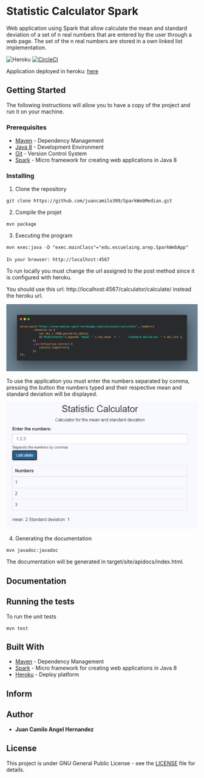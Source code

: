 # Statistic Calculator Spark
Web application using Spark that allow calculate the mean and standard deviation of a set of n real numbers that are entered by the user through a web page. The set of the n real numbers are stored in a own linked list implementation.

![Heroku](https://pyheroku-badge.herokuapp.com/?app=arep-median-spark&style=flat)
[![CircleCI](https://circleci.com/gh/juancamilo399/SparkWebMean.svg?style=svg)](https://app.circleci.com/pipelines/github/juancamilo399/SparkWebMean)

Application deployed in heroku: [here](https://arep-median-spark.herokuapp.com/)


## Getting Started

The following instructions will allow you to have a copy of the project and run it on your machine.

### Prerequisites

* [Maven](https://maven.apache.org/) - Dependency Management
* [Java 8](https://www.oracle.com/co/java/technologies/javase/javase-jdk8-downloads.html) -  Development Environment 
* [Git](https://git-scm.com/) - Version Control System
* [Spark](http://sparkjava.com/) - Micro framework for creating web applications in Java 8

### Installing

1. Clone the repository

```
git clone https://github.com/juancamilo399/SparkWebMedian.git
```

2. Compile the projet

```
mvn package
```

3. Executing the program

```
mvn exec:java -D "exec.mainClass"="edu.escuelaing.arep.SparkWebApp"

In your browser: http://localhost:4567
```

To run locally you must change the url assigned to the post method since it is configured with heroku.

You should use this url: http://localhost:4567/calculator/calculate/ instead the heroku url.

![carbon](resources/img/carbon.png)

To use the application you must enter the numbers separated by comma, pressing the button the numbers typed and their respective mean and standard deviation will be displayed.

![app](resources/img/webapp.png)

4. Generating the documentation

```
mvn javadoc:javadoc
```

The documentation will be generated in target/site/apidocs/index.html.

## Documentation


## Running the tests

To run the unit tests

```
mvn test
```

## Built With

* [Maven](https://maven.apache.org/) - Dependency Management
* [Spark](http://sparkjava.com/) - Micro framework for creating web applications in Java 8
* [Heroku](https://www.heroku.com/platform) - Deploy platform

## Inform



## Author

* **Juan Camilo Angel Hernandez** 


## License

This project is under GNU General Public License - see the [LICENSE](LICENSE) file for details.
